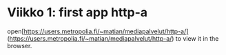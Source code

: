 # Viikko 1: first app http-a
open[https://users.metropolia.fi/~matian/mediapalvelut/http-a/] (https://users.metropolia.fi/~matian/mediapalvelut/http-a/) to view it in the browser.
